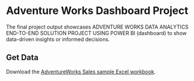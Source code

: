 # Adventure Works Dashboard Project
The final project output showcases ADVENTURE WORKS DATA ANALYTICS END-TO-END SOLUTION PROJECT USING POWER BI (dashboard) to show data-driven insights or informed decisions.

## Get Data
Download the [AdventureWorks Sales sample Excel workbook](https://github.com/microsoft/powerbi-desktop-samples/blob/main/AdventureWorks%20Sales%20Sample/AdventureWorks%20Sales.xlsx).
